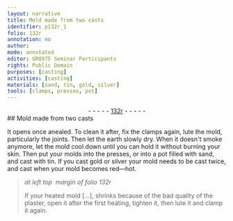 ```yaml
---
layout: narrative
title: Mold made from two casts
identifier: p132r_1
folio: 132r
annotation: no
author:
mode: annotated
editor: GR8975 Seminar Participants
rights: Public Domain
purposes: [casting]
activities: [casting]
materials: [sand, tin, gold, silver]
tools: [clamps, presses, pot]
---
```


 <div class="folio" align="center">- - - - - <a href="http://gallica.bnf.fr/ark:/12148/btv1b10500001g/f269.item.r=" target="_blank">132r</a> - - - - - </div> 
## Mold made from two casts

  <span class="activity"></span> 
 It opens once anealed. To clean it after, fix the <span class="tool">clamps</span> again, lute the mold, particularly the joints. Then let the earth slowly dry. When it doesn't smoke anymore, let the mold cool down until you can hold it without burning your skin. Then put your molds into the <span class="tool">presses</span>, or into a <span class="tool">pot</span> filled with <span class="material">sand</span>, and cast with <span class="material">tin</span>. If you cast <span class="material">gold</span> or <span class="material">silver</span> your mold needs to be cast twice, and cast when your mold becomes red—hot.
 
> *at left top  margin of folio 132r*
> 
> If your heated mold […], shrinks because of the bad quality of the plaster, open it after the first heating, tighten it, then lute it and clamp it again.
 